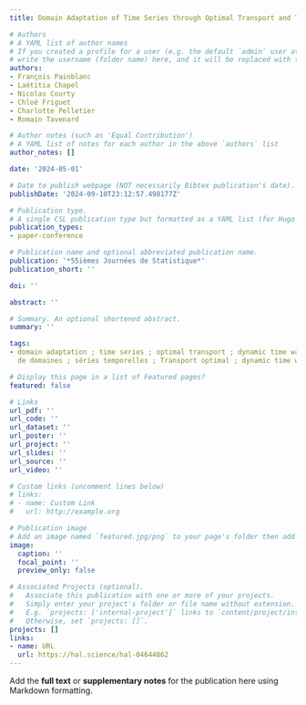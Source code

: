```yaml
---
title: Domain Adaptation of Time Series through Optimal Transport and Temporal Alignment

# Authors
# A YAML list of author names
# If you created a profile for a user (e.g. the default `admin` user at `content/authors/admin/`), 
# write the username (folder name) here, and it will be replaced with their full name and linked to their profile.
authors:
- François Painblanc
- Laëtitia Chapel
- Nicolas Courty
- Chloé Friguet
- Charlotte Pelletier
- Romain Tavenard

# Author notes (such as 'Equal Contribution')
# A YAML list of notes for each author in the above `authors` list
author_notes: []

date: '2024-05-01'

# Date to publish webpage (NOT necessarily Bibtex publication's date).
publishDate: '2024-09-10T23:12:57.498177Z'

# Publication type.
# A single CSL publication type but formatted as a YAML list (for Hugo requirements).
publication_types:
- paper-conference

# Publication name and optional abbreviated publication name.
publication: '*55ièmes Journées de Statistique*'
publication_short: ''

doi: ''

abstract: ''

# Summary. An optional shortened abstract.
summary: ''

tags:
- domain adaptation ; time series ; optimal transport ; dynamic time warping ; adaptation
  de domaines ; séries temporelles ; Transport optimal ; dynamic time warping

# Display this page in a list of Featured pages?
featured: false

# Links
url_pdf: ''
url_code: ''
url_dataset: ''
url_poster: ''
url_project: ''
url_slides: ''
url_source: ''
url_video: ''

# Custom links (uncomment lines below)
# links:
# - name: Custom Link
#   url: http://example.org

# Publication image
# Add an image named `featured.jpg/png` to your page's folder then add a caption below.
image:
  caption: ''
  focal_point: ''
  preview_only: false

# Associated Projects (optional).
#   Associate this publication with one or more of your projects.
#   Simply enter your project's folder or file name without extension.
#   E.g. `projects: ['internal-project']` links to `content/project/internal-project/index.md`.
#   Otherwise, set `projects: []`.
projects: []
links:
- name: URL
  url: https://hal.science/hal-04644862
---
```


Add the **full text** or **supplementary notes** for the publication here using Markdown formatting.
